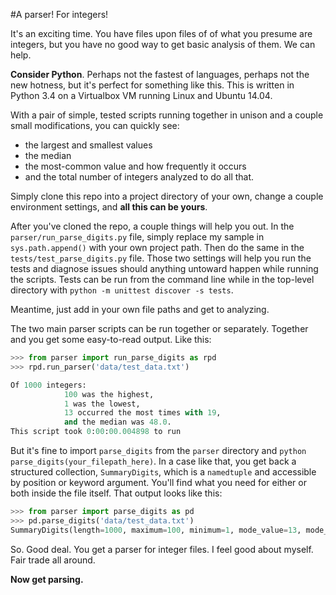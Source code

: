 #A parser! For integers!

It's an exciting time. You have files upon files of of what you presume are integers, but you have no good way to get basic analysis of them. We can help.

**Consider Python**. Perhaps not the fastest of languages, perhaps not the new hotness, but it's perfect for something like this. This is written in Python 3.4 on a Virtualbox VM running Linux and Ubuntu 14.04.

With a pair of simple, tested scripts running together in unison and a couple small modifications, you can quickly see: 

- the largest and smallest values
- the median
- the most-common value and how frequently it occurs
- and the total number of integers analyzed to do all that. 

Simply clone this repo into a project directory of your own, change a couple environment settings, and **all this can be yours**.

After you've cloned the repo, a couple things will help you out. In the `parser/run_parse_digits.py` file, simply replace my sample in `sys.path.append()` with your own project path. Then do the same in the `tests/test_parse_digits.py` file. Those two settings will help you run the tests and diagnose issues should anything untoward happen while running the scripts. Tests can be run from the command line while in the top-level directory with `python -m unittest discover -s tests`.

Meantime, just add in your own file paths and get to analyzing.

The two main parser scripts can be run together or separately. Together and you get some easy-to-read output. Like this:

```python
>>> from parser import run_parse_digits as rpd
>>> rpd.run_parser('data/test_data.txt')

Of 1000 integers:
           	100 was the highest,
           	1 was the lowest,
           	13 occurred the most times with 19,
           	and the median was 48.0.
This script took 0:00:00.004898 to run
```

But it's fine to import `parse_digits` from the `parser` directory and `python parse_digits(your_filepath_here)`. In a case like that, you get back a structured collection, `SummaryDigits`, which is a `namedtuple` and accessible by position or keyword argument. You'll find what you need for either or both inside the file itself. That output looks like this:

```python
>>> from parser import parse_digits as pd
>>> pd.parse_digits('data/test_data.txt')
SummaryDigits(length=1000, maximum=100, minimum=1, mode_value=13, mode_occurrences=19, median=48.0) 
```

So. Good deal. You get a parser for integer files. I feel good about myself. Fair trade all around.

**Now get parsing.**
